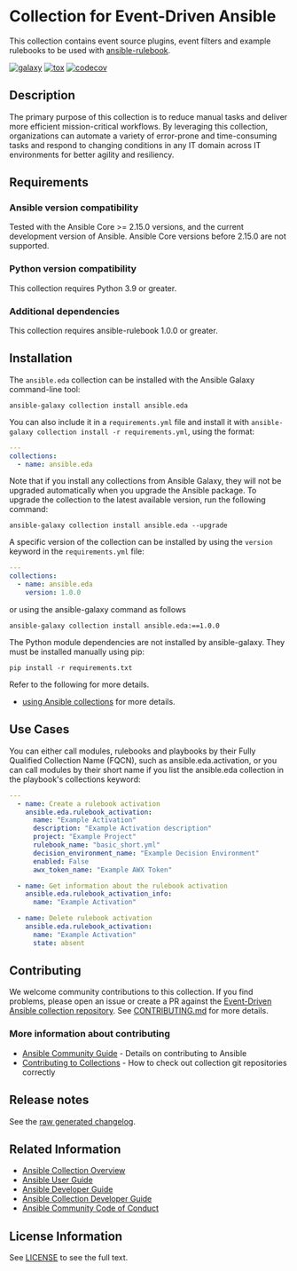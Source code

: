 # Collection for Event-Driven Ansible

This collection contains event source plugins, event filters and example rulebooks to be used with [ansible-rulebook](https://ansible.readthedocs.io/projects/rulebook/en/latest/).

[![galaxy](https://img.shields.io/badge/galaxy-ansible.eda-5bbdbf?style=flat&logo=ansible&cacheSeconds=3600)](<(https://img.shields.io/badge/galaxy-ansible.eda-green?style=flat)(https://galaxy.ansible.com/ui/repo/published/ansible/eda/)>)
[![tox](https://github.com/ansible/event-driven-ansible/actions/workflows/tox.yml/badge.svg?event=push)](https://github.com/ansible/event-driven-ansible/actions/workflows/tox.yml)
[![codecov](https://codecov.io/github/ansible/event-driven-ansible/graph/badge.svg?token=XvFwDpezAH)](https://codecov.io/github/ansible/event-driven-ansible)

## Description

The primary purpose of this collection is to reduce manual tasks and deliver more efficient mission-critical workflows. By leveraging this collection, organizations can automate a variety of error-prone and time-consuming tasks and respond to changing conditions in any IT domain across IT environments for better agility and resiliency.

## Requirements

### Ansible version compatibility

Tested with the Ansible Core >= 2.15.0 versions, and the current development version of Ansible. Ansible Core versions before 2.15.0 are not supported.

### Python version compatibility

This collection requires Python 3.9 or greater.

### Additional dependencies

This collection requires ansible-rulebook 1.0.0 or greater.

## Installation

The `ansible.eda` collection can be installed with the Ansible Galaxy command-line tool:

```shell
ansible-galaxy collection install ansible.eda
```

You can also include it in a `requirements.yml` file and install it with `ansible-galaxy collection install -r requirements.yml`, using the format:

```yaml
---
collections:
  - name: ansible.eda
```

Note that if you install any collections from Ansible Galaxy, they will not be upgraded automatically when you upgrade the Ansible package.
To upgrade the collection to the latest available version, run the following command:

```shell
ansible-galaxy collection install ansible.eda --upgrade
```

A specific version of the collection can be installed by using the `version` keyword in the `requirements.yml` file:

```yaml
---
collections:
  - name: ansible.eda
    version: 1.0.0
```

or using the ansible-galaxy command as follows

```shell
ansible-galaxy collection install ansible.eda:==1.0.0
```

The Python module dependencies are not installed by ansible-galaxy. They must be installed manually using pip:

```shell
pip install -r requirements.txt
```

Refer to the following for more details.

- [using Ansible collections](https://docs.ansible.com/ansible/latest/user_guide/collections_using.html) for more details.

## Use Cases

You can either call modules, rulebooks and playbooks by their Fully Qualified Collection Name (FQCN), such as ansible.eda.activation, or you can call modules by their short name if you list the ansible.eda collection in the playbook's collections keyword:

```yaml
---
  - name: Create a rulebook activation
    ansible.eda.rulebook_activation:
      name: "Example Activation"
      description: "Example Activation description"
      project: "Example Project"
      rulebook_name: "basic_short.yml"
      decision_environment_name: "Example Decision Environment"
      enabled: False
      awx_token_name: "Example AWX Token"

  - name: Get information about the rulebook activation
    ansible.eda.rulebook_activation_info:
      name: "Example Activation"

  - name: Delete rulebook activation
    ansible.eda.rulebook_activation:
      name: "Example Activation"
      state: absent
```

## Contributing

We welcome community contributions to this collection. If you find problems, please open an issue or create a PR against the [Event-Driven Ansible collection repository](https://github.com/ansible/event-driven-ansible).
See [CONTRIBUTING.md](./CONTRIBUTING.md) for more details.

### More information about contributing

- [Ansible Community Guide](https://docs.ansible.com/ansible/latest/community/index.html) - Details on contributing to Ansible
- [Contributing to Collections](https://docs.ansible.com/ansible/devel/dev_guide/developing_collections.html#contributing-to-collections) - How to check out collection git repositories correctly

## Release notes

See the [raw generated changelog](./CHANGELOG.md).

## Related Information

- [Ansible Collection Overview](https://github.com/ansible-collections/overview)
- [Ansible User Guide](https://docs.ansible.com/ansible/latest/user_guide/index.html)
- [Ansible Developer Guide](https://docs.ansible.com/ansible/latest/dev_guide/index.html)
- [Ansible Collection Developer Guide](https://docs.ansible.com/ansible/devel/dev_guide/developing_collections.html)
- [Ansible Community Code of Conduct](https://docs.ansible.com/ansible/latest/community/code_of_conduct.html)

## License Information

See [LICENSE](./LICENSE) to see the full text.
